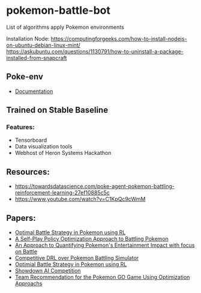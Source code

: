 # pokemon-battle-bot
List of algorithms apply Pokemon environments

Installation Node: https://computingforgeeks.com/how-to-install-nodejs-on-ubuntu-debian-linux-mint/
https://askubuntu.com/questions/1130791/how-to-uninstall-a-package-installed-from-snapcraft

## Poke-env
- [Documentation](https://poke-env.readthedocs.io/en/stable/getting_started.html)

## Trained on Stable Baseline

### Features:
- Tensorboard
- Data visualization tools
- Webhost of Heron Systems Hackathon

## Resources:
- https://towardsdatascience.com/poke-agent-pokemon-battling-reinforcement-learning-27ef10885c5c
- https://www.youtube.com/watch?v=C1KpQc9cWmM

## Papers:
- [Optimal Battle Strategy in Pokemon using RL](https://github.com/mnguyen0226/pokemon-battle-bot/blob/main/papers/Optimial%20Battle%20Strategy%20in%20Pokemon%20using%20RL.pdf)
- [A Self-Play Policy Optimization Approach to Battling Pokemon](https://github.com/mnguyen0226/pokemon-battle-bot/blob/main/papers/A%20Self-Play%20Policy%20Optimization%20Approach%20to%20Battling%20Pokemon.pdf)
- [An Approach to Quantifying Pokemon's Entertainment Impact with focus on Battle](https://github.com/mnguyen0226/pokemon-battle-bot/blob/main/papers/An%20Approach%20to%20Quantifying%20Pokemon's%20Entertainment%20Impact%20with%20focus%20on%20Battle.pdf)
- [Competitive DRL over Pokemon Battling Simulator](https://github.com/mnguyen0226/pokemon-battle-bot/blob/main/papers/Competitive%20DRL%20over%20Pokemon%20Battling%20Simulator.pdf)
- [Optimial Battle Strategy in Pokemon using RL](https://github.com/mnguyen0226/pokemon-battle-bot/blob/main/papers/Optimial%20Battle%20Strategy%20in%20Pokemon%20using%20RL.pdf)
- [Showdown AI Competition](https://github.com/mnguyen0226/pokemon-battle-bot/blob/main/papers/Showdown%20AI%20Competition.pdf)
- [Team Recommendation for the Pokemon GO Game Using Optimization Approachs](https://github.com/mnguyen0226/pokemon-battle-bot/blob/main/papers/Team%20Recommendation%20for%20the%20Pokemon%20GO%20Game%20Using%20Optimization%20Approachs.pdf)
